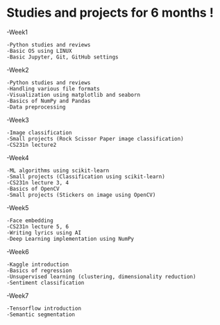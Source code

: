 # Studies and projects for 6 months !

-Week1   
      
    -Python studies and reviews
    -Basic OS using LINUX
    -Basic Jupyter, Git, GitHub settings

-Week2

    -Python studies and reviews
    -Handling various file formats
    -Visualization using matplotlib and seaborn
    -Basics of NumPy and Pandas
    -Data preprocessing
    
-Week3

    -Image classification
    -Small projects (Rock Scissor Paper image classification)
    -CS231n lecture2

-Week4

    -ML algorithms using scikit-learn
    -Small projects (Classification using scikit-learn)
    -CS231n lecture 3, 4
    -Basics of OpenCV
    -Small projects (Stickers on image using OpenCV)

-Week5

    -Face embedding
    -CS231n lecture 5, 6
    -Writing lyrics using AI
    -Deep Learning implementation using NumPy

-Week6

    -Kaggle introduction
    -Basics of regression
    -Unsupervised learning (clustering, dimensionality reduction)
    -Sentiment classification

-Week7

    -Tensorflow introduction
    -Semantic segmentation